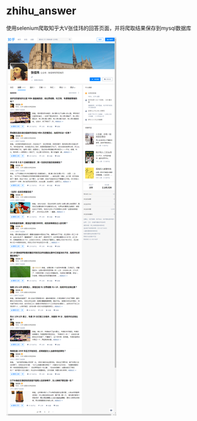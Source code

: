 # zhihu_answer
使用selenium爬取知乎大V张佳玮的回答页面，并将爬取结果保存到mysql数据库

![image](https://github.com/hfxjd9527/zhihu_answer/blob/master/zjw.png)
